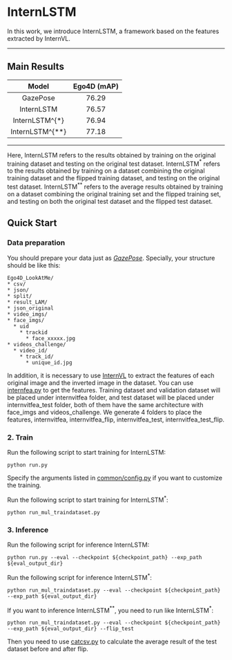 # InternLSTM
In this work, we introduce InternLSTM, a framework based on the features extracted by InternVL.

***

## Main Results
| Model |  Ego4D (mAP)  |
| :-----: | :---: | 
|  GazePose  |   76.29 |
|  InternLSTM  |   76.57 |
|  InternLSTM^{*}  |   76.94 |
|  InternLSTM^{**}  |   77.18 |
***

Here, InternLSTM refers to the results obtained by training on the original training dataset and testing on the original test dataset. InternLSTM$^{*}$ refers to the results obtained by training on a dataset combining the original training dataset and the flipped training dataset, and testing on the original test dataset. InternLSTM$^{**}$ refers to the average results obtained by training on a dataset combining the original training set and the flipped training set, and testing on both the original test dataset and the flipped test dataset.

## Quick Start

### Data preparation
You should prepare your data just as [*GazePose*](https://github.com/lemon-prog123/GazePose).
Specially, your structure should be like this:

```
Ego4D_LookAtMe/
* csv/
* json/
* split/
* result_LAM/
* json_original
* video_imgs/
* face_imgs/
  * uid
    * trackid
      * face_xxxxx.jpg
* videos_challenge/
  * video_id/
    * track_id/
      * unique_id.jpg
```
In addition, it is necessary to use [InternVL](https://huggingface.co/OpenGVLab/InternViT-6B-448px-V1-5) to extract the features of each original image and the inverted image in the dataset. You can use [internfea.py](internfea.py) to get the features. Training dataset and validation dataset will be placed under internvitfea folder, and test dataset will be placed under internvitfea_test folder, both of them have the same architecture with face_imgs and videos_challenge. We generate 4 folders to place the features, internvitfea, internvitfea_flip, internvitfea_test, internvitfea_test_flip.

### 2. Train
Run the following script to start training for InternLSTM:
```
python run.py
```
Specify the arguments listed in [common/config.py](./common/config.py) if you want to customize the training.

Run the following script to start training for InternLSTM$^{*}$:
```
python run_mul_traindataset.py
```


### 3. Inference

Run the following script for inference InternLSTM:
```
python run.py --eval --checkpoint ${checkpoint_path} --exp_path ${eval_output_dir}
```
Run the following script for inference InternLSTM$^{*}$:
```
python run_mul_traindataset.py --eval --checkpoint ${checkpoint_path} --exp_path ${eval_output_dir}
```
If you want to inference InternLSTM$^{**}$, you need to run like InternLSTM$^{*}$:
```
python run_mul_traindataset.py --eval --checkpoint ${checkpoint_path} --exp_path ${eval_output_dir} --flip_test
```
Then you need to use [catcsv.py](catcsv.py) to calculate the average result of the test dataset before and after flip.